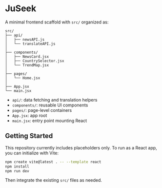 # JuSeek

A minimal frontend scaffold with `src/` organized as:

```
src/
├── api/
│   ├── newsAPI.js
│   └── translateAPI.js
│
├── components/
│   ├── NewsCard.jsx
│   ├── CountrySelector.jsx
│   └── TrendMap.jsx
│
├── pages/
│   └── Home.jsx
│
├── App.jsx
└── main.jsx
```

- `api/`: data fetching and translation helpers
- `components/`: reusable UI components
- `pages/`: page-level containers
- `App.jsx`: app root
- `main.jsx`: entry point mounting React

## Getting Started

This repository currently includes placeholders only. To run as a React app, you can initialize with Vite:

```bash
npm create vite@latest . -- --template react
npm install
npm run dev
```

Then integrate the existing `src/` files as needed.
